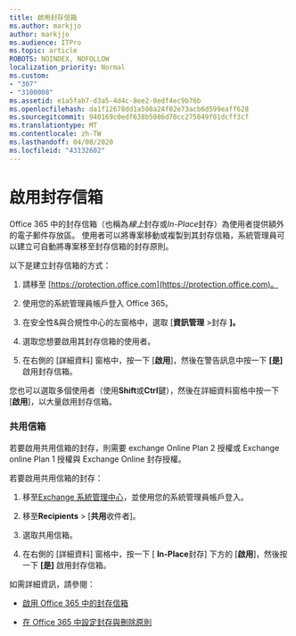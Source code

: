 ```yaml
---
title: 啟用封存信箱
ms.author: markjjo
author: markjjo
ms.audience: ITPro
ms.topic: article
ROBOTS: NOINDEX, NOFOLLOW
localization_priority: Normal
ms.custom:
- "307"
- "3100008"
ms.assetid: e1a5fab7-d3a5-4d4c-8ee2-0edf4ec9b76b
ms.openlocfilehash: da1f12678dd1a508a24f02e73acb6d599eaff628
ms.sourcegitcommit: 940169c0edf638b5086d70cc275049f01dcff3cf
ms.translationtype: MT
ms.contentlocale: zh-TW
ms.lasthandoff: 04/08/2020
ms.locfileid: "43132602"
---
```

# <a name="enable-an-archive-mailbox"></a>啟用封存信箱

Office 365 中的封存信箱（也稱為*線上*封存或*In-Place*封存）為使用者提供額外的電子郵件存放區。 使用者可以將專案移動或複製到其封存信箱，系統管理員可以建立可自動將專案移至封存信箱的封存原則。
  
以下是建立封存信箱的方式：
  
1. 請移至 [https://protection.office.com](https://protection.office.com)。

2. 使用您的系統管理員帳戶登入 Office 365。

3. 在安全性&amp;與合規性中心的左窗格中，選取 [**資訊管理** \>封存 **]。**

4. 選取您想要啟用其封存信箱的使用者。

5. 在右側的 [詳細資料] 窗格中，按一下 [**啟用**]，然後在警告訊息中按一下 **[是]** 啟用封存信箱。

您也可以選取多個使用者（使用**Shift**或**Ctrl**鍵），然後在詳細資料窗格中按一下 [**啟用**]，以大量啟用封存信箱。
  
### <a name="shared-mailboxes"></a>共用信箱

若要啟用共用信箱的封存，則需要 exchange Online Plan 2 授權或 Exchange online Plan 1 授權與 Exchange Online 封存授權。  

若要啟用共用信箱的封存：

1. 移至[Exchange 系統管理中心](https://outlook.office365.com/ecp)，並使用您的系統管理員帳戶登入。

2. 移至**Recipients** > [**共用**收件者]。

3. 選取共用信箱。

4. 在右側的 [詳細資料] 窗格中，按一下 [ **In-Place**封存] 下方的 [**啟用**]，然後按一下 **[是]** 啟用封存信箱。

如需詳細資訊，請參閱：
  
- [啟用 Office 365 中的封存信箱](https://docs.microsoft.com/office365/securitycompliance/enable-archive-mailboxes)

- [在 Office 365 中設定封存與刪除原則](https://docs.microsoft.com//office365/securitycompliance/set-up-an-archive-and-deletion-policy-for-mailboxes)
